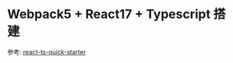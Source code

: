 # Webpack5 + React17 + Typescript 搭建

参考: [react-ts-quick-starter](https://github.com/vortesnail/react-ts-quick-starter)
